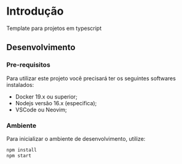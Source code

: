 # Introdução

Template para projetos em typescript


## Desenvolvimento

### Pre-requisitos

Para utilizar este projeto você precisará ter os seguintes softwares instalados:

- Docker 19.x ou superior;
- Nodejs versão 16.x (especifica);
- VSCode ou Neovim;

### Ambiente

Para inicializar o ambiente de desenvolvimento, utilize:

```sh
npm install
npm start
```
